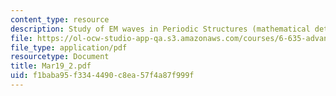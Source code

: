 ```yaml
---
content_type: resource
description: Study of EM waves in Periodic Structures (mathematical details)
file: https://ol-ocw-studio-app-qa.s3.amazonaws.com/courses/6-635-advanced-electromagnetism-spring-2003/f1baba95f3344490c8ea57f4a87f999f_Mar19_2.pdf
file_type: application/pdf
resourcetype: Document
title: Mar19_2.pdf
uid: f1baba95-f334-4490-c8ea-57f4a87f999f
---
```

